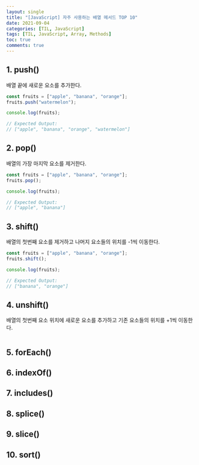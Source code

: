 ```yaml
---
layout: single
title: "[JavaScript] 자주 사용하는 배열 메서드 TOP 10"
date: 2021-09-04
categories: [TIL, JavaScript]
tags: [TIL, JavaScript, Array, Methods]
toc: true
comments: true
---
```


## 1. push()
배열 끝에 새로운 요소를 추가한다.
```javascript
const fruits = ["apple", "banana", "orange"];
fruits.push("watermelon");

console.log(fruits);

// Expected Output:
// ["apple", "banana", "orange", "watermelon"]
```

## 2. pop()
배열의 가장 마지막 요소를 제거한다.
```javascript
const fruits = ["apple", "banana", "orange"];
fruits.pop();

console.log(fruits);

// Expected Output:
// ["apple", "banana"]
```

## 3. shift()
배열의 첫번째 요소를 제거하고 나머지 요소들의 위치를 -1씩 이동한다.
```javascript
const fruits = ["apple", "banana", "orange"];
fruits.shift();

console.log(fruits);

// Expected Output:
// ["banana", "orange"]
```

## 4. unshift()
배열의 첫번째 요소 위치에 새로운 요소를 추가하고 기존 요소들의 위치를 +1씩 이동한다.
```javascript
```

## 5. forEach()

## 6. indexOf()

## 7. includes()

## 8. splice()

## 9. slice()

## 10. sort()
